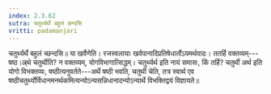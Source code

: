 ```yaml
---
index: 2.3.62
sutra: चतुर्थ्यर्थे बहुलं छन्दसि
vritti: padamanjari
---
```


 चतुर्थ्यर्थे बहुलं च्छन्दसि॥ या खर्वेणेति। रजस्वलायाः खर्वपानादिप्रतिषेधार्तोऽयमर्थवादः। ततर्हि वक्तव्यम्---षष्ठ।ल्र्थे चतुर्थीति? न वक्तव्यम्, योगविभागात्सिद्धम्। चतुर्थ्यर्थ इति नायं समासः, किं तर्हि? चतुर्थी अर्थ इति योगो विभक्तव्यः, षष्ठीत्यनुवर्तते---अर्थे षष्ठी भवति, चतुर्थी चेति, तत्र स्वार्थ एव षष्ठीचतुर्थ्योर्विधानमनर्थकमित्यन्योऽन्यसन्निधानादन्योऽन्यार्थे विभक्तिद्वयं विज्ञायते॥